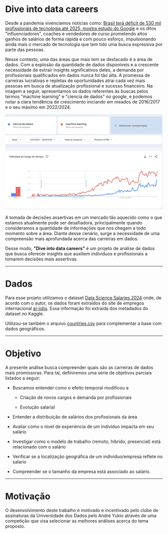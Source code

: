 # **Dive into data careers**

 

 Desde a pandemia vivenciamos noticias como: [Brasil terá déficit de 530 mil profissionais de tecnologia até 2025, mostra estudo do Google](https://g1.globo.com/trabalho-e-carreira/noticia/2023/05/31/brasil-tera-deficit-de-530-mil-profissionais-de-tecnologia-ate-2025-mostra-estudo-do-google.ghtml) e os ditos "influenciadores", coaches e vendedores de curso prometendo altos ganhos de salários de forma rápida e com pouco esforço, impulsionando ainda mais o mercado de tecnologia que tem tido uma busca expressiva por parte das pessoas. 

 Nesse contexto, uma das áreas que mais tem se destacado é a área de dados. Com a explosão da quantidade de dados disponíveis e a crescente necessidade de extrair insights significativos deles, a demanda por profissionais qualificados em dados nunca foi tão alta. A promessa de carreiras lucrativas e repletas de oportunidades atrai cada vez mais pessoas em busca de atualização profissional e sucesso financeiro. Na imagem a seguir, apresentamos os dados referentes às buscas pelos termos "machine learning" e "ciencia de dados" no google, e podemos notar a clara tendência de crescimento iniciando em meados de 2016/2017 e o seu máximo em 2022/2024. 


<img src="images/tendencias.png" alt="Tendencias" width="750"/>



A tomada de decisões assertivas em um mercado tão aquecido como o que estamos atualmente pode ser desafiadora, principalmente quando consideramos a quantidade de informações que nos chegam a todo momento sobre a área. Diante desse cenário, surge a necessidade de uma compreensão mais aprofundada acerca das carreiras em dados. 

Desse modo, **"Dive into data careers"** é um projeto de análise de dados que busca oferecer insights que auxiliem indivíduos e profissionais a tomarem decisões mais assertivas.

---
# **Dados**

Para esse projeto utilizamos o dataset [Data Science Salaries 2024](https://www.kaggle.com/datasets/sazidthe1/data-science-salaries) onde, de acordo com o autor, os dados foram extraídos do site de empregos internacional [ai-jobs](https://ai-jobs.net/). Essa informação foi extraída dos metadados do dataset no Kaggle.

Utilizou-se também o arquivo [countries.csv](https://developers.google.com/public-data/docs/canonical/countries_csv) para complementar a base com dados geográficos.

---
# **Objetivo**

A presente análise busca compreender quais são as carreiras de dados mais promissoras. Para tal, definiremos uma série de objetivos parciais listados a seguir:

* Buscamos entender como o efeito temporal modificou a
    * Criação de novos cargos e demanda por profissionais
    
    * Evolução salarial

* Entender a distribuição de salários dos profissionais da área

* Avaliar como o nível de experiencia de um individuo impacta em seu salário

* Investigar como o modelo de trabalho (remoto, híbrido, presencial) está relacionado com o salário

* Verificar se a localização geográfica de um individuo/empresa reflete no salario

* Compreender se o tamanho da empresa está associado ao salario.


---
# **Motivação**

O desenvolvimento deste trabalho é motivado e incentivado pelo clube de assinaturas da Universidade dos Dados pelo André Yukio através de uma competição que visa selecionar as melhores análises acerca do tema proposto. 

 